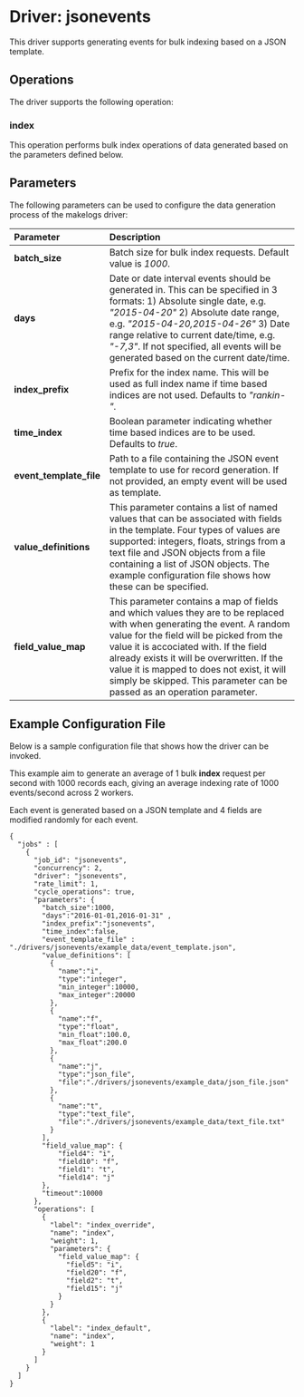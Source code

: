# Driver: jsonevents
This driver supports generating events for bulk indexing based on a JSON template.

## Operations
The driver supports the following operation:

### index
This operation performs bulk index operations of data generated based on the parameters defined below.

## Parameters
The following parameters can be used to configure the data generation process of the makelogs driver:

Parameter | Description
:------------ | :------------
**batch_size** | Batch size for bulk index requests. Default value is *1000*.
**days** | Date or date interval events should be generated in. This can be specified in 3 formats: 1) Absolute single date, e.g. *"2015-04-20"* 2) Absolute date range, e.g. *"2015-04-20,2015-04-26"* 3) Date range relative to current date/time, e.g. *"-7,3"*. If not specified, all events will be generated based on the current date/time.
**index_prefix** | Prefix for the index name. This will be used as full index name if time based indices are not used. Defaults to *"rankin-"*.
**time_index** | Boolean parameter indicating whether time based indices are to be used. Defaults to *true*.
**event_template_file** | Path to a file containing the JSON event template to use for record generation. If not provided, an empty event will be used as template.
**value_definitions** | This parameter contains a list of named values that can be associated with fields in the template. Four types of values are supported: integers, floats, strings from a text file and JSON objects from a file containing a list of JSON objects. The example configuration file shows how these can be specified.
**field_value_map** | This parameter contains a map of fields and which values they are to be replaced with when generating the event. A random value for the field will be picked from the value it is accociated with. If the field already exists it will be overwritten. If the value it is mapped to does not exist, it will simply be skipped. This parameter can be passed as an operation parameter.

## Example Configuration File
Below is a sample configuration file that shows how the driver can be invoked. 

This example aim to generate an average of 1 bulk **index** request per second with 1000 records each, giving an average indexing rate of 1000 events/second across 2 workers.

Each event is generated based on a JSON template and 4 fields are modified randomly for each event.

```
{
  "jobs" : [
    {
      "job_id": "jsonevents",
      "concurrency": 2,
      "driver": "jsonevents",
      "rate_limit": 1,
      "cycle_operations": true,
      "parameters": {
        "batch_size":1000,
        "days":"2016-01-01,2016-01-31" ,           
        "index_prefix":"jsonevents",  
        "time_index":false,
        "event_template_file" : "./drivers/jsonevents/example_data/event_template.json",
        "value_definitions": [
          {
            "name":"i",
            "type":"integer",
            "min_integer":10000,
            "max_integer":20000
          },
          {
            "name":"f",
            "type":"float",
            "min_float":100.0,
            "max_float":200.0
          },
          {
            "name":"j",
            "type":"json_file",
            "file":"./drivers/jsonevents/example_data/json_file.json"
          },
          {
            "name":"t",
            "type":"text_file",
            "file":"./drivers/jsonevents/example_data/text_file.txt"
          }
        ],
        "field_value_map": {
            "field4": "i",
            "field10": "f",
            "field1": "t",
            "field14": "j"
        },
        "timeout":10000
      },
      "operations": [
        {
          "label": "index_override",
          "name": "index",
          "weight": 1,
          "parameters": {
            "field_value_map": {
              "field5": "i",
              "field20": "f",
              "field2": "t",
              "field15": "j"
            }
          }
        },
        {
          "label": "index_default",
          "name": "index",
          "weight": 1
        }
      ]
    }
  ]
}
```
